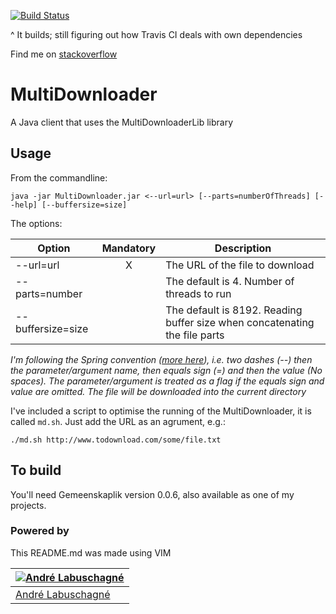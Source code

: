 
[![Build Status](https://travis-ci.org/TungstenX/MultiDownloader.svg?branch=master)](https://travis-ci.org/TungstenX/MultiDownloader) 

^ It builds; still figuring out how Travis CI deals with own dependencies

Find me on [stackoverflow](http://stackoverflow.com/users/537566/tungstenx)

# MultiDownloader
A Java client that uses the MultiDownloaderLib library

## Usage
From the commandline:
```
java -jar MultiDownloader.jar <--url=url> [--parts=numberOfThreads] [--help] [--buffersize=size]
```
The options:

| Option | Mandatory | Description |
| ------ | :-------: | ------------|
| --url=url | X | The URL of the file to download |
| --parts=number | | The default is 4. Number of threads to run |
| --buffersize=size | | The default is 8192. Reading buffer size when concatenating the file parts |

*I'm following the Spring convention ([more here](https://docs.spring.io/spring-boot/docs/current/reference/html/boot-features-external-config.html)), i.e. two dashes (--) then the parameter/argument name, then equals sign (=) and then the value (No spaces).  The parameter/argument is treated as a flag if the equals sign and value are omitted.*
*The file will be downloaded into the current directory*

I've included a script to optimise the running of the MultiDownloader, it is called `md.sh`. Just add the URL as an agrument, e.g.:

```
./md.sh http://www.todownload.com/some/file.txt
```
  
## To build
You'll need Gemeenskaplik version 0.0.6, also available as one of my projects.

### Powered by
This README.md was made using VIM

[![Andr&#233; Labuschagn&#233;](http://gravatar.com/avatar/88ebc726d33c8ddba2534d1d6f93e638?s=144)](https://www.ParanoidAndroid.co.za) |
---|
[Andr&#233; Labuschagn&#233;](https://www.ParanoidAndroid.co.za) |

